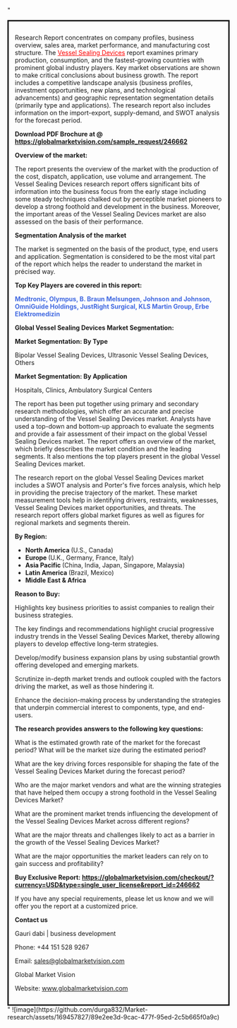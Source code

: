 "<div style='border: 3px solid black; padding: 1em;'>

Research Report concentrates on company profiles, business overview, sales area, market performance, and manufacturing cost structure. The <a style='color: #ff0000;' href='https://globalmarketvision.com/reports/global-vessel-sealing-devices-market/246662'>Vessel Sealing Devices</a> report examines primary production, consumption, and the fastest-growing countries with prominent global industry players. Key market observations are shown to make critical conclusions about business growth. The report includes a competitive landscape analysis (business profiles, investment opportunities, new plans, and technological advancements) and geographic representation segmentation details (primarily type and applications). The research report also includes information on the import-export, supply-demand, and SWOT analysis for the forecast period.

<strong>Download PDF Brochure at @</strong><strong> <a style='color: #ff0000;' href='https://globalmarketvision.com/sample_request/246662?utm_source=linkedinPulse&utm_medium=Durga&utm_campaign=Durga'><strong>https://globalmarketvision.com/sample_request/246662 </strong></a></strong>

<strong>Overview of the market:</strong>

The report presents the overview of the market with the production of the cost, dispatch, application, use volume and arrangement. The Vessel Sealing Devices research report offers significant bits of information into the business focus from the early stage including some steady techniques chalked out by perceptible market pioneers to develop a strong foothold and development in the business. Moreover, the important areas of the Vessel Sealing Devices market are also assessed on the basis of their performance.

<strong>Segmentation Analysis of the market</strong>

The market is segmented on the basis of the product, type, end users and application. Segmentation is considered to be the most vital part of the report which helps the reader to understand the market in précised way.

<strong>Top Key Players are covered in this report:</strong>

<strong style='color: #4169e1;'>Medtronic, Olympus, B. Braun Melsungen, Johnson and Johnson, OmniGuide Holdings, JustRight Surgical, KLS Martin Group, Erbe Elektromedizin</strong>

<strong>Global Vessel Sealing Devices Market Segmentation:</strong>

<strong>Market Segmentation: By Type</strong>

Bipolar Vessel Sealing Devices, Ultrasonic Vessel Sealing Devices, Others

<strong>Market Segmentation: By Application</strong>

Hospitals, Clinics, Ambulatory Surgical Centers

The report has been put together using primary and secondary research methodologies, which offer an accurate and precise understanding of the Vessel Sealing Devices market. Analysts have used a top-down and bottom-up approach to evaluate the segments and provide a fair assessment of their impact on the global Vessel Sealing Devices market. The report offers an overview of the market, which briefly describes the market condition and the leading segments. It also mentions the top players present in the global Vessel Sealing Devices market.

The research report on the global Vessel Sealing Devices market includes a SWOT analysis and Porter's five forces analysis, which help in providing the precise trajectory of the market. These market measurement tools help in identifying drivers, restraints, weaknesses, Vessel Sealing Devices market opportunities, and threats. The research report offers global market figures as well as figures for regional markets and segments therein.

<strong>By Region:</strong>
<ul>
  <li><strong> North America </strong>(U.S., Canada)</li>
  <li><strong> Europe </strong>(U.K., Germany, France, Italy)</li>
  <li><strong> Asia Pacific </strong>(China, India, Japan, Singapore, Malaysia)</li>
  <li><strong> Latin America </strong>(Brazil, Mexico)</li>
  <li><strong> Middle East &amp; Africa</strong></li>
</ul>
<strong>Reason to Buy:</strong>

Highlights key business priorities to assist companies to realign their business strategies.

The key findings and recommendations highlight crucial progressive industry trends in the Vessel Sealing Devices Market, thereby allowing players to develop effective long-term strategies.

Develop/modify business expansion plans by using substantial growth offering developed and emerging markets.

Scrutinize in-depth market trends and outlook coupled with the factors driving the market, as well as those hindering it.

Enhance the decision-making process by understanding the strategies that underpin commercial interest to components, type, and end-users.

<strong>The research provides answers to the following key questions:</strong>

What is the estimated growth rate of the market for the forecast period? What will be the market size during the estimated period?

What are the key driving forces responsible for shaping the fate of the Vessel Sealing Devices Market during the forecast period?

Who are the major market vendors and what are the winning strategies that have helped them occupy a strong foothold in the Vessel Sealing Devices Market?

What are the prominent market trends influencing the development of the Vessel Sealing Devices Market across different regions?

What are the major threats and challenges likely to act as a barrier in the growth of the Vessel Sealing Devices Market?

What are the major opportunities the market leaders can rely on to gain success and profitability?

<strong>Buy Exclusive Report:</strong><strong> <strong><a style='color: #ff0000;' href='https://globalmarketvision.com/checkout/?currency=USD&type=single_user_license&report_id=246662?utm_source=linkedinPulse&utm_medium=Durga&utm_campaign=Durga'>https://globalmarketvision.com/checkout/?currency=USD&type=single_user_license&report_id=246662</a></strong></strong>

If you have any special requirements, please let us know and we will offer you the report at a customized price.

<strong>Contact us</strong>

Gauri dabi | business development

Phone: +44 151 528 9267

Email: <a href='mailto:sales@globalmarketvision.com'>sales@globalmarketvision.com</a>

Global Market Vision

Website: <a href='http://www.globalmarketvision.com/'>www.globalmarketvision.com</a>

</div>"
![image](https://github.com/durga832/Market-research/assets/169457827/89e2ee3d-9cac-477f-95ed-2c5b665f0a9c)
